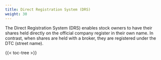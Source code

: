 ```yaml
---
title: Direct Registration System (DRS)
weight: 30
---
```



The Direct Registration System (DRS) enables stock owners to have their shares held directly on the official company register in their own name. In contrast, when shares are held with a broker, they are registered under the DTC (street name).


{{< toc-tree >}}
